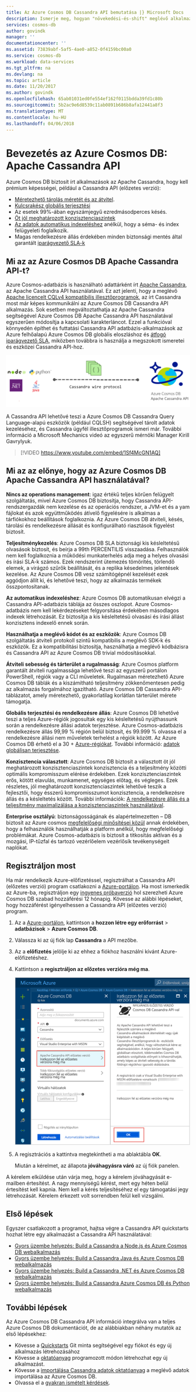 ```yaml
---
title: Az Azure Cosmos DB Cassandra API bemutatása |} Microsoft Docs
description: Ismerje meg, hogyan "növekedési-és-shift" meglévő alkalmazások Azure Cosmos Adatbázist kíván használni, és új alkalmazások Cassandra illesztőprogramok és CQL már ismeri a Cassandra API használatával.
services: cosmos-db
author: govindk
manager: ''
documentationcenter: ''
ms.assetid: 73839abf-5af5-4ae0-a852-0f4159bc00a0
ms.service: cosmos-db
ms.workload: data-services
ms.tgt_pltfrm: na
ms.devlang: na
ms.topic: article
ms.date: 11/20/2017
ms.author: govindk
ms.openlocfilehash: 65ab01031ed0fe554ef162f0115bdda39fd1c80b
ms.sourcegitcommit: 5b2ac9e6d8539c11ab0891b686b8afa12441a8f3
ms.translationtype: MT
ms.contentlocale: hu-HU
ms.lasthandoff: 04/06/2018
---
```

# <a name="introduction-to-azure-cosmos-db-apache-cassandra-api"></a>Bevezetés az Azure Cosmos DB: Apache Cassandra API

Azure Cosmos DB biztosít írt alkalmazások az Apache Cassandra, hogy kell prémium képességei, például a Cassandra API (előzetes verzió):

* [Méretezhető tárolás méretét és az átvitel](partition-data.md).
* [Kulcsrakész globális terjesztési](distribute-data-globally.md)
* Az esetek 99%-ában egyszámjegyű ezredmásodperces késés.
* [Öt jól meghatározott konzisztenciaszintek](consistency-levels.md)
* [Az adatok automatikus indexeléshez](http://www.vldb.org/pvldb/vol8/p1668-shukla.pdf) anélkül, hogy a séma- és index felügyeleti foglalkozik. 
* Magas rendelkezésre állás érdekében minden biztonsági mentés által garantált [iparágvezető SLA-k](https://azure.microsoft.com/support/legal/sla/cosmos-db/)

## <a name="what-is-the-azure-cosmos-db-apache-cassandra-api"></a>Mi az az Azure Cosmos DB Apache Cassandra API-t?

Azure Cosmos-adatbázis is használható adattárként írt [Apache Cassandra](https://cassandra.apache.org/), az Apache Cassandra API használatával. Ez azt jelenti, hogy a meglévő [Apache licencelt CQLv4 kompatibilis illesztőprogramok](https://cassandra.apache.org/doc/latest/getting_started/drivers.html?highlight=driver), az írt Cassandra most már képes kommunikálni az Azure Cosmos DB Cassandra API alkalmazás. Sok esetben megváltoztathatja az Apache Cassandra segítségével Azure Cosmos DB Apache Cassandra API használatával egyszerűen módosítja a kapcsolati karakterláncot. Ezzel a funkcióval könnyedén építhet és futtatási Cassandra API adatbázis-alkalmazások az Azure felhőalapú Azure Cosmos DB globális eloszláshoz és [átfogó iparágvezető SLA](https://azure.microsoft.com/support/legal/sla/cosmos-db), miközben továbbra is használja a megszokott ismeretei és eszközei Cassandra API-hoz.

![Azure Cosmos DB Cassandra API](./media/cassandra-introduction/cosmosdb-cassandra.png)

A Cassandra API lehetővé teszi a Azure Cosmos DB Cassandra Query Language-alapú eszközök (például CQLSH) segítségével tárolt adatok kezeléséhez, és Cassandra ügyfél illesztőprogramok ismeri már. További információ a Microsoft Mechanics videó az egyszerű mérnöki Manager Kirill Gavrylyuk.

> [!VIDEO https://www.youtube.com/embed/1Sf4McGN1AQ]
>

## <a name="what-is-the-benefit-of-using-apache-cassandra-api-for-azure-cosmos-db"></a>Mi az az előnye, hogy az Azure Cosmos DB Apache Cassandra API használatával?

**Nincs az operations management**: igaz értékű teljes körűen felügyelt szolgáltatás, mivel Azure Cosmos DB biztosítja, hogy Cassandra API-rendszergazdák nem kezelése és az operációs rendszer, a JVM-et és a yam fájlokat és azok együttműködés átívelő figyelésére is alkalmas a tárfiókokhoz beállítások foglalkoznia. Az Azure Cosmos DB átviteli, késés, tárolási és rendelkezésre állását és konfigurálható riasztások figyelést biztosít. 

**Teljesítménykezelés**: Azure Cosmos DB SLA biztonsági kis késleltetésű olvasások biztosít, és beírja a 99th PERCENTILIS visszaadása. Felhasználók nem kell foglalkoznia a működési munkaterhelés adja meg a helyes olvasási és írási SLA-k számos. Ezek rendszerint ütemezés tömörítés, törlendő elemek, a virágzó szűrők beállítását, és a replika késedelmes jelentések kezelése. Az Azure Cosmos DB vesz számítógépnél kezelését ezek aggódjon állít ki, és lehetővé teszi, hogy az alkalmazás termékek összpontosítanak.

**Az automatikus indexeléshez**: Azure Cosmos DB automatikusan elvégzi a Cassandra API-adatbázis táblája az összes oszlopot. Azure Cosmos-adatbázis nem kell lekérdezéseket felgyorsítása érdekében másodlagos indexek létrehozását. Ez biztosítja a kis késleltetésű olvasási és írási állást konzisztens indexelő ennek során. 

**Használhatja a meglévő kódot és az eszközök**: Azure Cosmos DB szolgáltatás átviteli protokoll szintű kompatibilis a meglévő SDK-k és eszközök. Ez a kompatibilitási biztosítja, használhatja a meglévő kódbázisra és Cassandra API az Azure Cosmos DB trivial módosításokkal.

**Átviteli sebesség és tárterület a rugalmasság**: Azure Cosmos platform garantált átviteli rugalmassága lehetővé teszi az egyszerű portálon PowerShell, régiók vagy a CLI műveletek. Rugalmasan méretezhető Azure Cosmos DB táblák és a kiszámítható teljesítmény zökkenőmentesen pedig az alkalmazás forgalmához igazítható. Azure Cosmos DB Cassandra API-táblázatot, amely méretezhető, gyakorlatilag korlátlan tárterület mérete támogatja. 

**Globális terjesztési és rendelkezésre állás**: Azure Cosmos DB lehetővé teszi a teljes Azure-régiók jogosultak egy kis késleltetésű nyújthassunk során a rendelkezésre állási adatok terjesztése. Azure Cosmos-adatbázis rendelkezésre állás 99,99 % régión belül biztosít, és 99.999 % olvassa el a rendelkezésre állási nem műveletek terhelést a régiók között. Az Azure Cosmos DB érhető el a 30 + [Azure-régiókat](https://azure.microsoft.com/regions/services/). További információ: [adatok globálisan terjesztése](distribute-data-globally.md). 

**Konzisztencia választott**: Azure Cosmos DB biztosít a választott öt jól meghatározott konzisztenciaszintek konzisztencia és a teljesítmény közötti optimális kompromisszum elérése érdekében. Ezek konzisztenciaszintek erős, kötött elavulás, munkamenet, egységes előtag, és végleges. Ezek részletes, jól meghatározott konzisztenciaszintek lehetővé teszik a fejlesztői, hogy ésszerű kompromisszumot konzisztencia, a rendelkezésre állás és a késleltetés között. További információk: [A rendelkezésre állás és a teljesítmény maximalizálása a konzisztenciaszintek használatával](consistency-levels.md). 

**Enterprise osztályú**: biztonságosságának és alapértelmezetten – DB biztosít az Azure cosmos [megfelelőségi minősítései közül](https://www.microsoft.com/trustcenter) annak érdekében, hogy a felhasználók használhatják a platform anélkül, hogy megfelelőségi problémákat. Azure Cosmos-adatbázis is biztosít a titkosítás aktívan és a mozgási, IP-tűzfal és tartozó vezérlőelem vezérlősík tevékenységeit naplókat.  

<a id="sign-up-now"></a>
## <a name="sign-up-now"></a>Regisztráljon most 

Ha már rendelkezik Azure-előfizetéssel, regisztrálhat a Cassandra API (előzetes verzió) program csatlakozni a [Azure-portálon](https://aka.ms/cosmosdb-cassandra-signup).  Ha most ismerkedik az Azure-ba, regisztráljon egy [ingyenes próbaverzió](https://azure.microsoft.com/free) hol szerezheti Azure Cosmos DB szabad hozzáférési 12 hónapig. Kövesse az alábbi lépéseket, hogy hozzáférést igényelhessen a Cassandra API (előzetes verzió) program.

1. Az a [Azure-portálon](https://portal.azure.com), kattintson a **hozzon létre egy erőforrást** > **adatbázisok** > **Azure Cosmos DB**. 

2. Válassza ki az új fiók lap **Cassandra** a API mezőbe. 

3. Az a **előfizetés** jelölje ki az ehhez a fiókhoz használni kívánt Azure-előfizetéshez.

4. Kattintson a **regisztráljon az előzetes verzióra még ma**.

    ![Azure Cosmos DB Cassandra API](./media/cassandra-introduction/cassandra-sign-up.png)

3. A regisztrációs a kattintva megtekintheti a ma ablaktábla **OK**. 

    Miután a kérelmet, az állapota **jóváhagyásra váró** az új fiók panelen. 

A kérelem elküldése után várja meg, hogy a kérelem jóváhagyását e-mailben értesítést. A nagy mennyiségű kérést, mert egy héten belül értesítést kell kapnia. Nem kell a kérés teljesítéséhez el egy támogatási jegy létrehozását. Kérelem érkezett volt sorrendben felül kell vizsgálni. 

## <a name="how-to-get-started"></a>Első lépések
Egyszer csatlakozott a programot, hajtsa végre a Cassandra API quickstarts hozhat létre egy alkalmazást a Cassandra API használatával:

* [Gyors üzembe helyezés: Build a Cassandra a Node.js és Azure Cosmos DB webalkalmazás](create-cassandra-nodejs.md)
* [Gyors üzembe helyezés: Build a Cassandra Java és Azure Cosmos DB webalkalmazás](create-cassandra-java.md)
* [Gyors üzembe helyezés: Build a Cassandra .NET és Azure Cosmos DB webalkalmazás](create-cassandra-dotnet.md)
* [Gyors üzembe helyezés: Build a Cassandra Azure Cosmos DB és Python webalkalmazás](create-cassandra-python.md)

## <a name="next-steps"></a>További lépések

Az Azure Cosmos DB Cassandra API információ integrálva van a teljes Azure Cosmos DB dokumentációt, de az alábbiakban néhány mutatók az első lépésekhez:

* Kövesse a [Quickstarts](create-cassandra-nodejs.md) Git minta segítségével egy fiókot és egy új alkalmazás létrehozásához
* Kövesse a [oktatóanyag](tutorial-develop-cassandra-java.md) programozott módon létrehozhat egy új alkalmazást.
* Kövesse a [importálása Cassandra adatok oktatóanyag](cassandra-import-data.md) a meglévő adatok importálása az Azure Cosmos DB.
* Olvassa el a [gyakran ismételt kérdések](faq.md#cassandra).
